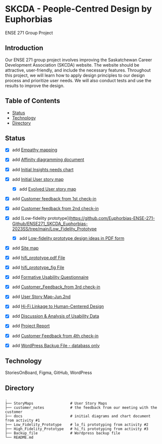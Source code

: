 # SKCDA - People-Centred Design by Euphorbias
ENSE 271 Group Project

## Introduction
Our ENSE 271 group project involves improving the Saskatchewan Career Development Association (SKCDA) website. The website should be attractive, user-friendly, and include the necessary features. Throughout this project, we will learn how to apply design principles to our design process and prioritize user needs. We will also conduct tests and use the results to improve the design.

## Table of Contents
* [Status](#status)
* [Technology](#technology)
* [Directory](#directory)

## Status
- [x] add [Empathy mapping](https://github.com/Euphorbias-ENSE-271-Github/ENSE271_SKCDA_Euphorbias-2023SS/tree/main/docs)
- [x] add [Affinity diagramming document](https://github.com/Euphorbias-ENSE-271-Github/ENSE271_SKCDA_Euphorbias-2023SS/tree/main/docs)
- [x] add [Initial Insights needs chart](https://github.com/Euphorbias-ENSE-271-Github/ENSE271_SKCDA_Euphorbias-2023SS/tree/main/docs)
- [x] add [Initial User story map](https://github.com/Euphorbias-ENSE-271-Github/ENSE271_SKCDA_Euphorbias-2023SS/tree/main/StoryMaps)
    - [x] add [Evolved User story map](https://github.com/Euphorbias-ENSE-271-Github/ENSE271_SKCDA_Euphorbias-2023SS/tree/main/StoryMaps)
- [x] add [Customer feedback from 1st check-in](https://github.com/Euphorbias-ENSE-271-Github/ENSE271_SKCDA_Euphorbias-2023SS/tree/main/customer_notes)
- [x] add [Customer feedback from 2nd check-in](https://github.com/Euphorbias-ENSE-271-Github/ENSE271_SKCDA_Euphorbias-2023SS/tree/main/customer_notes)
- [x] add [Low-fidelity prototype](https://github.com/Euphorbias-ENSE-271-Github/ENSE271_SKCDA_Euphorbias-2023SS/tree/main/Low_Fidelity_Prototype
    - [x] add [Low-fidelity prototype design ideas in PDF form](https://github.com/Euphorbias-ENSE-271-Github/ENSE271_SKCDA_Euphorbias-2023SS/tree/main/Low_Fidelity_Prototype)
- [x] add [Site map](https://github.com/Euphorbias-ENSE-271-Github/ENSE271_SKCDA_Euphorbias-2023SS/tree/main/Low_Fidelity_Prototype)
- [x] add [hifi_prototype.pdf File](https://github.com/Euphorbias-ENSE-271-Github/ENSE271_SKCDA_Euphorbias-2023SS/tree/main/High_Fidelity_Prototype)
- [x] add [hifi_prototype_fig File](https://github.com/Euphorbias-ENSE-271-Github/ENSE271_SKCDA_Euphorbias-2023SS/tree/main/High_Fidelity_Prototype)
- [x] add [Formative Usability Questionnaire](https://github.com/Euphorbias-ENSE-271-Github/ENSE271_SKCDA_Euphorbias-2023SS/tree/main/High_Fidelity_Prototype)
- [x] add [Customer_Feedback_from 3rd check-in](https://github.com/Euphorbias-ENSE-271-Github/ENSE271_SKCDA_Euphorbias-2023SS/tree/main/customer_notes)
- [x] add [User Story Map-Jun.2nd](https://github.com/Euphorbias-ENSE-271-Github/ENSE271_SKCDA_Euphorbias-2023SS/tree/main/StoryMaps)
- [x] add [Hi-Fi Linkage to Human-Centered Design](https://github.com/Euphorbias-ENSE-271-Github/ENSE271_SKCDA_Euphorbias-2023SS/tree/main/High_Fidelity_Prototype)
- [x] add [Discussion & Analysis of Usability Data](https://github.com/Euphorbias-ENSE-271-Github/ENSE271_SKCDA_Euphorbias-2023SS/tree/main/docs)
- [x] add [Project Report](https://github.com/Euphorbias-ENSE-271-Github/ENSE271_SKCDA_Euphorbias-2023SS/tree/main/docs)
- [x] add [Customer Feedback from 4th check-in](https://github.com/Euphorbias-ENSE-271-Github/ENSE271_SKCDA_Euphorbias-2023SS/tree/main/customer_notes)
- [x] add  [WordPress Backup File - databass only](https://github.com/Euphorbias-ENSE-271-Github/ENSE271_SKCDA_Euphorbias-2023SS/tree/main/Backup_file)


## Technology
StoriesOnBoard, Figma, GitHub, WordPress

## Directory
    .
    ├── StoryMaps                 # User Story Maps 
    ├── customer_notes            # the feedback from our meeting with the customer
    ├── docs                      # initial diagrams and chart document from activity #1
    ├── Low_Fidelity_Prototype    # lo_fi prototyping from activity #2
    ├── High_Fidelity_Prototype   # hi_fi prototyping from activity #3
    ├── Backup_file               # Wordpress backup file
    └── README.md

